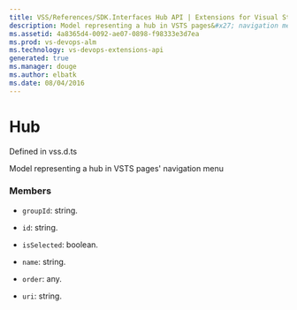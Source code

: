 ```yaml
---
title: VSS/References/SDK.Interfaces Hub API | Extensions for Visual Studio Team Services
description: Model representing a hub in VSTS pages&#x27; navigation menu
ms.assetid: 4a8365d4-0092-ae07-0898-f98333e3d7ea
ms.prod: vs-devops-alm
ms.technology: vs-devops-extensions-api
generated: true
ms.manager: douge
ms.author: elbatk
ms.date: 08/04/2016
---
```


# Hub

Defined in vss.d.ts


Model representing a hub in VSTS pages&#x27; navigation menu 

### Members

* `groupId`: string. 

* `id`: string. 

* `isSelected`: boolean. 

* `name`: string. 

* `order`: any. 

* `uri`: string. 

